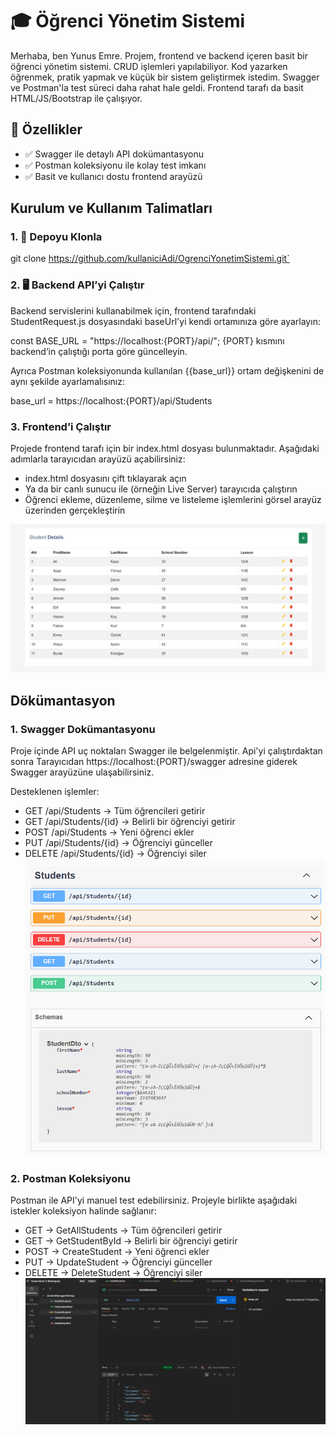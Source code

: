 # 🎓 Öğrenci Yönetim Sistemi
Merhaba, ben Yunus Emre. Projem, frontend ve backend içeren basit bir öğrenci yönetim sistemi. CRUD işlemleri yapılabiliyor.
Kod yazarken öğrenmek, pratik yapmak ve küçük bir sistem geliştirmek istedim.
Swagger ve Postman'la test süreci daha rahat hale geldi.
Frontend tarafı da basit HTML/JS/Bootstrap ile çalışıyor.

## 📌 Özellikler

- ✅ Swagger ile detaylı API dokümantasyonu  
- ✅ Postman koleksiyonu ile kolay test imkanı  
- ✅ Basit ve kullanıcı dostu frontend arayüzü  
## Kurulum ve Kullanım Talimatları

### 1. 🚀 Depoyu Klonla
   git clone https://github.com/kullaniciAdi/OgrenciYonetimSistemi.git`

### 2. 🖥️ Backend API’yi Çalıştır
Backend servislerini kullanabilmek için, frontend tarafındaki StudentRequest.js dosyasındaki baseUrl'yi kendi ortamınıza göre ayarlayın:

  const BASE_URL = "https://localhost:{PORT}/api/";
  {PORT} kısmını backend’in çalıştığı porta göre güncelleyin.

Ayrıca Postman koleksiyonunda kullanılan {{base_url}} ortam değişkenini de aynı şekilde ayarlamalısınız:

  base_url = https://localhost:{PORT}/api/Students

### 3. Frontend’i Çalıştır
Projede frontend tarafı için bir index.html dosyası bulunmaktadır.
Aşağıdaki adımlarla tarayıcıdan arayüzü açabilirsiniz:

- index.html dosyasını çift tıklayarak açın
- Ya da bir canlı sunucu ile (örneğin Live Server) tarayıcıda çalıştırın
- Öğrenci ekleme, düzenleme, silme ve listeleme işlemlerini görsel arayüz üzerinden gerçekleştirin

![Frontend Arayüzü](Docs/TablePreview.png)

## Dökümantasyon

### 1. Swagger Dokümantasyonu
Proje içinde API uç noktaları Swagger ile belgelenmiştir.
Api'yi çalıştırdaktan sonra Tarayıcıdan https://localhost:{PORT}/swagger adresine giderek Swagger arayüzüne ulaşabilirsiniz.

Desteklenen işlemler:

- GET    /api/Students           → Tüm öğrencileri getirir
- GET    /api/Students/{id}      → Belirli bir öğrenciyi getirir
- POST   /api/Students           → Yeni öğrenci ekler
- PUT    /api/Students/{id}      → Öğrenciyi günceller
- DELETE /api/Students/{id}      → Öğrenciyi siler
![Swagger Arayüzü](Docs/SwaggerPreview.png)


### 2. Postman Koleksiyonu
Postman ile API'yi manuel test edebilirsiniz.
Projeyle birlikte aşağıdaki istekler koleksiyon halinde sağlanır:

- GET    → GetAllStudents     → Tüm öğrencileri getirir
- GET    → GetStudentById     → Belirli bir öğrenciyi getirir
- POST   → CreateStudent      → Yeni öğrenci ekler
- PUT    → UpdateStudent      → Öğrenciyi günceller
- DELETE → DeleteStudent      → Öğrenciyi siler
![Postman Arayüzü](Docs/PostmanPreview.png)
